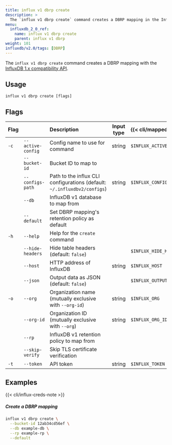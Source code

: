 ```yaml
---
title: influx v1 dbrp create
description: >
  The `influx v1 dbrp create` command creates a DBRP mapping in the InfluxDB 1.x compatibility API.
menu:
  influxdb_2_0_ref:
    name: influx v1 dbrp create
    parent: influx v1 dbrp
weight: 101
influxdb/v2.0/tags: [DBRP]
---
```


The `influx v1 dbrp create` command creates a DBRP mapping with the [InfluxDB 1.x compatibility API](/influxdb/v2.0/reference/api/influxdb-1x/).

## Usage
```
influx v1 dbrp create [flags]
```

## Flags
| Flag  |                   | Description                                                              | Input type | {{< cli/mapped >}}      |
|:------|:------------------|:-------------------------------------------------------------------------|:----------:|:------------------------|
| `-c`  | `--active-config` | Config name to use for command                                           | string     | `$INFLUX_ACTIVE_CONFIG` |
|       | `--bucket-id`     | Bucket ID to map to                                                      |            |                         |
|       | `--configs-path`  | Path to the influx CLI configurations (default: `~/.influxdbv2/configs`) | string     | `$INFLUX_CONFIGS_PATH`  |
|       | `--db`            | InfluxDB v1 database to map from                                         |            |                         |
|       | `--default`       | Set DBRP mapping's retention policy as default                           |            |                         |
| `-h`  | `--help`          | Help for the `create` command                                            |            |                         |
|       | `--hide-headers`  | Hide table headers (default: `false`)                                    |            | `$INFLUX_HIDE_HEADERS`  |
|       | `--host`          | HTTP address of InfluxDB                                                 | string     | `$INFLUX_HOST`          |
|       | `--json`          | Output data as JSON (default: `false`)                                   |            | `$INFLUX_OUTPUT_JSON`   |
| `-o`  | `--org`           | Organization name (mutually exclusive with `--org-id`)                   | string     | `$INFLUX_ORG`           |
|       | `--org-id`        | Organization ID (mutually exclusive with `--org`)                        | string     | `$INFLUX_ORG_ID`        |
|       | `--rp`            | InfluxDB v1 retention policy to map from                                 |            |                         |
|       | `--skip-verify`   | Skip TLS certificate verification                                        |            |                         |
| `-t`  | `--token`         | API token                                                     | string     | `$INFLUX_TOKEN`         |


## Examples

{{< cli/influx-creds-note >}}

##### Create a DBRP mapping
```sh
influx v1 dbrp create \
  --bucket-id 12ab34cd56ef \
  --db example-db \
  --rp example-rp \
  --default
```
